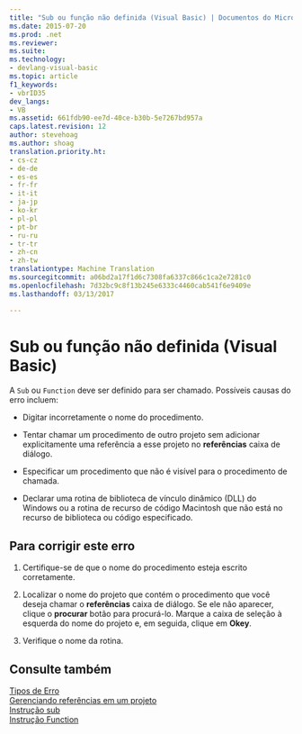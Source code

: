```yaml
---
title: "Sub ou função não definida (Visual Basic) | Documentos do Microsoft"
ms.date: 2015-07-20
ms.prod: .net
ms.reviewer: 
ms.suite: 
ms.technology:
- devlang-visual-basic
ms.topic: article
f1_keywords:
- vbrID35
dev_langs:
- VB
ms.assetid: 661fdb90-ee7d-40ce-b30b-5e7267bd957a
caps.latest.revision: 12
author: stevehoag
ms.author: shoag
translation.priority.ht:
- cs-cz
- de-de
- es-es
- fr-fr
- it-it
- ja-jp
- ko-kr
- pl-pl
- pt-br
- ru-ru
- tr-tr
- zh-cn
- zh-tw
translationtype: Machine Translation
ms.sourcegitcommit: a06bd2a17f1d6c7308fa6337c866c1ca2e7281c0
ms.openlocfilehash: 7d32bc9c8f13b245e6333c4460cab541f6e9409e
ms.lasthandoff: 03/13/2017

---
```

# <a name="sub-or-function-not-defined-visual-basic"></a>Sub ou função não definida (Visual Basic)
A `Sub` ou `Function` deve ser definido para ser chamado. Possíveis causas do erro incluem:  
  
-   Digitar incorretamente o nome do procedimento.  
  
-   Tentar chamar um procedimento de outro projeto sem adicionar explicitamente uma referência a esse projeto no **referências** caixa de diálogo.  
  
-   Especificar um procedimento que não é visível para o procedimento de chamada.  
  
-   Declarar uma rotina de biblioteca de vínculo dinâmico (DLL) do Windows ou a rotina de recurso de código Macintosh que não está no recurso de biblioteca ou código especificado.  
  
## <a name="to-correct-this-error"></a>Para corrigir este erro  
  
1.  Certifique-se de que o nome do procedimento esteja escrito corretamente.  
  
2.  Localizar o nome do projeto que contém o procedimento que você deseja chamar o **referências** caixa de diálogo. Se ele não aparecer, clique o **procurar** botão para procurá-lo. Marque a caixa de seleção à esquerda do nome do projeto e, em seguida, clique em **Okey**.  
  
3.  Verifique o nome da rotina.  
  
## <a name="see-also"></a>Consulte também  
 [Tipos de Erro](../../../visual-basic/programming-guide/language-features/error-types.md)   
 [Gerenciando referências em um projeto](https://docs.microsoft.com/visualstudio/ide/managing-references-in-a-project)   
 [Instrução sub](../../../visual-basic/language-reference/statements/sub-statement.md)   
 [Instrução Function](../../../visual-basic/language-reference/statements/function-statement.md)
